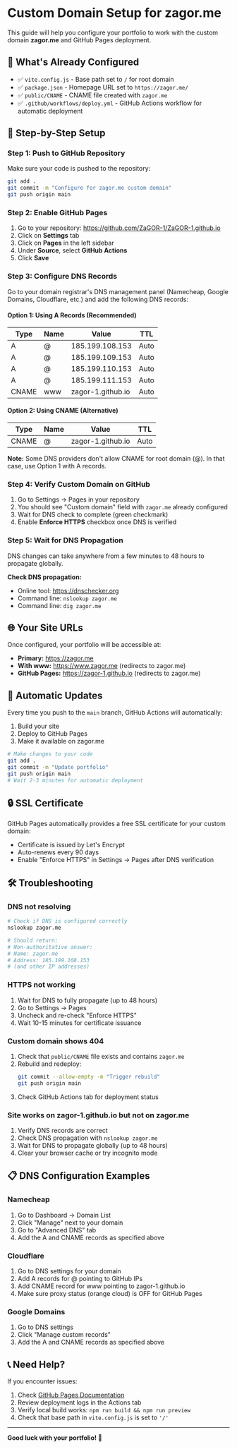 # Custom Domain Setup for zagor.me

This guide will help you configure your portfolio to work with the custom domain **zagor.me** and GitHub Pages deployment.

## 🎯 What's Already Configured

- ✅ `vite.config.js` - Base path set to `/` for root domain
- ✅ `package.json` - Homepage URL set to `https://zagor.me/`
- ✅ `public/CNAME` - CNAME file created with `zagor.me`
- ✅ `.github/workflows/deploy.yml` - GitHub Actions workflow for automatic deployment

## 🚀 Step-by-Step Setup

### Step 1: Push to GitHub Repository

Make sure your code is pushed to the repository:

```bash
git add .
git commit -m "Configure for zagor.me custom domain"
git push origin main
```

### Step 2: Enable GitHub Pages

1. Go to your repository: https://github.com/ZaGOR-1/ZaGOR-1.github.io
2. Click on **Settings** tab
3. Click on **Pages** in the left sidebar
4. Under **Source**, select **GitHub Actions**
5. Click **Save**

### Step 3: Configure DNS Records

Go to your domain registrar's DNS management panel (Namecheap, Google Domains, Cloudflare, etc.) and add the following DNS records:

#### Option 1: Using A Records (Recommended)

| Type  | Name | Value              | TTL  |
|-------|------|--------------------|------|
| A     | @    | 185.199.108.153    | Auto |
| A     | @    | 185.199.109.153    | Auto |
| A     | @    | 185.199.110.153    | Auto |
| A     | @    | 185.199.111.153    | Auto |
| CNAME | www  | zagor-1.github.io  | Auto |

#### Option 2: Using CNAME (Alternative)

| Type  | Name | Value              | TTL  |
|-------|------|--------------------|------|
| CNAME | @    | zagor-1.github.io  | Auto |

**Note:** Some DNS providers don't allow CNAME for root domain (@). In that case, use Option 1 with A records.

### Step 4: Verify Custom Domain on GitHub

1. Go to Settings → Pages in your repository
2. You should see "Custom domain" field with `zagor.me` already configured
3. Wait for DNS check to complete (green checkmark)
4. Enable **Enforce HTTPS** checkbox once DNS is verified

### Step 5: Wait for DNS Propagation

DNS changes can take anywhere from a few minutes to 48 hours to propagate globally.

**Check DNS propagation:**
- Online tool: https://dnschecker.org
- Command line: `nslookup zagor.me`
- Command line: `dig zagor.me`

## 🌐 Your Site URLs

Once configured, your portfolio will be accessible at:

- **Primary:** https://zagor.me
- **With www:** https://www.zagor.me (redirects to zagor.me)
- **GitHub Pages:** https://zagor-1.github.io (redirects to zagor.me)

## 🔄 Automatic Updates

Every time you push to the `main` branch, GitHub Actions will automatically:
1. Build your site
2. Deploy to GitHub Pages
3. Make it available on zagor.me

```bash
# Make changes to your code
git add .
git commit -m "Update portfolio"
git push origin main
# Wait 2-3 minutes for automatic deployment
```

## 🔒 SSL Certificate

GitHub Pages automatically provides a free SSL certificate for your custom domain:
- Certificate is issued by Let's Encrypt
- Auto-renews every 90 days
- Enable "Enforce HTTPS" in Settings → Pages after DNS verification

## 🛠️ Troubleshooting

### DNS not resolving

```bash
# Check if DNS is configured correctly
nslookup zagor.me

# Should return:
# Non-authoritative answer:
# Name: zagor.me
# Address: 185.199.108.153
# (and other IP addresses)
```

### HTTPS not working

1. Wait for DNS to fully propagate (up to 48 hours)
2. Go to Settings → Pages
3. Uncheck and re-check "Enforce HTTPS"
4. Wait 10-15 minutes for certificate issuance

### Custom domain shows 404

1. Check that `public/CNAME` file exists and contains `zagor.me`
2. Rebuild and redeploy:
   ```bash
   git commit --allow-empty -m "Trigger rebuild"
   git push origin main
   ```
3. Check GitHub Actions tab for deployment status

### Site works on zagor-1.github.io but not on zagor.me

1. Verify DNS records are correct
2. Check DNS propagation with `nslookup zagor.me`
3. Wait for DNS to propagate globally (up to 48 hours)
4. Clear your browser cache or try incognito mode

## 📋 DNS Configuration Examples

### Namecheap

1. Go to Dashboard → Domain List
2. Click "Manage" next to your domain
3. Go to "Advanced DNS" tab
4. Add the A and CNAME records as specified above

### Cloudflare

1. Go to DNS settings for your domain
2. Add A records for @ pointing to GitHub IPs
3. Add CNAME record for www pointing to zagor-1.github.io
4. Make sure proxy status (orange cloud) is OFF for GitHub Pages

### Google Domains

1. Go to DNS settings
2. Click "Manage custom records"
3. Add the A and CNAME records as specified above

## 📞 Need Help?

If you encounter issues:
1. Check [GitHub Pages Documentation](https://docs.github.com/en/pages/configuring-a-custom-domain-for-your-github-pages-site)
2. Review deployment logs in the Actions tab
3. Verify local build works: `npm run build && npm run preview`
4. Check that base path in `vite.config.js` is set to `'/'`

---

**Good luck with your portfolio! 🚀**
